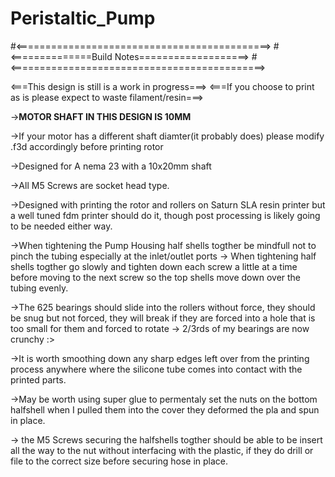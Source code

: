 # Peristaltic_Pump

#<============================================>
#<==============Build Notes===================>
#<============================================>

<===This design is still is a work in progress===>
<===If you choose to print as is please expect to waste filament/resin===>

->**MOTOR SHAFT IN THIS DESIGN IS 10MM**

->If your motor has a different shaft diamter(it probably does) please modify .f3d accordingly before printing rotor

->Designed for A nema 23 with a 10x20mm shaft 

->All M5 Screws are socket head type.

->Designed with printing the rotor and rollers on Saturn SLA resin printer but a well tuned fdm printer should do it, though post processing is likely going to be needed either way.

->When tightening the Pump Housing half shells togther be mindfull not to pinch the tubing especially at the inlet/outlet ports
	-> When tightening half shells togther go slowly and tighten down each screw a little at a time before moving to the next screw so the top shells move down over the tubing evenly.

->The 625 bearings should slide into the rollers without force, they should be snug but not forced, they will break if they are forced into a hole that is too small for them and forced to rotate
	-> 2/3rds of my bearings are now crunchy :>

->It is worth smoothing down any sharp edges left over from the printing process anywhere where the silicone tube comes into contact with the printed parts. 

->May be worth using super glue to permentaly set the nuts on the bottom halfshell when I pulled them into the cover they deformed the pla and spun in place. 

-> the M5 Screws securing the halfshells togther should be able to be insert all the way to the nut without interfacing with the plastic, if they do drill or file to the correct size before securing hose in place. 


 


